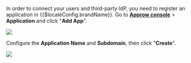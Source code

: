 <IntegrationDetailCard :title="`Create an Application in ${$localeConfig.brandName}`">

<!--!!!include(common/create-an-app.md)!!!-->
In order to connect your users and third-party IdP, you need to register an application in {{$localeConfig.brandName}}. Go to [**Approw console**](https://console.authing.cn) > **Application** and click "**Add App**".

![](~@imagesZhCn/integration/ali-cloud/1-4.jpg)

Configure the **Application Name** and **Subdomain**, then click "**Create**".

![](~@imagesZhCn/integration/ali-cloud/1-5.jpg)

</IntegrationDetailCard>